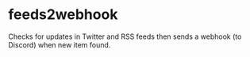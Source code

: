 # feeds2webhook
Checks for updates in Twitter and RSS feeds then sends a webhook (to Discord) when new item found.
